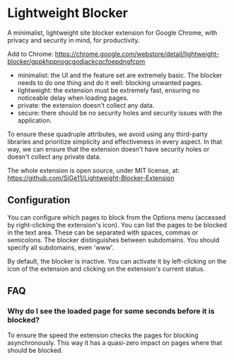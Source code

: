 # Lightweight Blocker

A minimalist, lightweight site blocker extension for Google Chrome, with privacy and security in mind, for productivity.

Add to Chrome: https://chrome.google.com/webstore/detail/lightweight-blocker/gppkhppnogcgodjackcgcfoepdngfcpm

- minimalist: the UI and the feature set are extremely basic. The blocker needs to do one thing and do it well: blocking unwanted pages.
- lightweight: the extension must be extremely fast, ensuring no noticeable delay when loading pages.
- private: the extension doesn't collect any data.
- secure: there should be no security holes and security issues with the application.

To ensure these quadruple attributes, we avoid using any third-party libraries and prioritize simplicity and effectiveness in every aspect.
In that way, we can ensure that the extension doesn't have security holes or doesn't collect any
private data.

The whole extension is open source, under MIT license, at: https://github.com/SiGe11/Lightweight-Blocker-Extension

## Configuration
You can configure which pages to block from the Options menu (accessed by right-clicking the extension's icon).
You can list the pages to be blocked in the text area. These can be separated with spaces, commas or semicolons. The blocker distinguishes between subdomains. You should specify all subdomains, even 'www'.

By default, the blocker is inactive. You can activate it by left-clicking on the icon of the extension and clicking on the
extension's current status.

## FAQ
### Why do I see the loaded page for some seconds before it is blocked?
To ensure the speed the extension checks the pages for blocking asynchronously. This way it has a quasi-zero impact on pages where
that should be blocked.